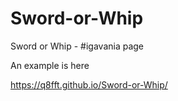 # Sword-or-Whip

Sword or Whip - #igavania page

An example is here

https://q8fft.github.io/Sword-or-Whip/
